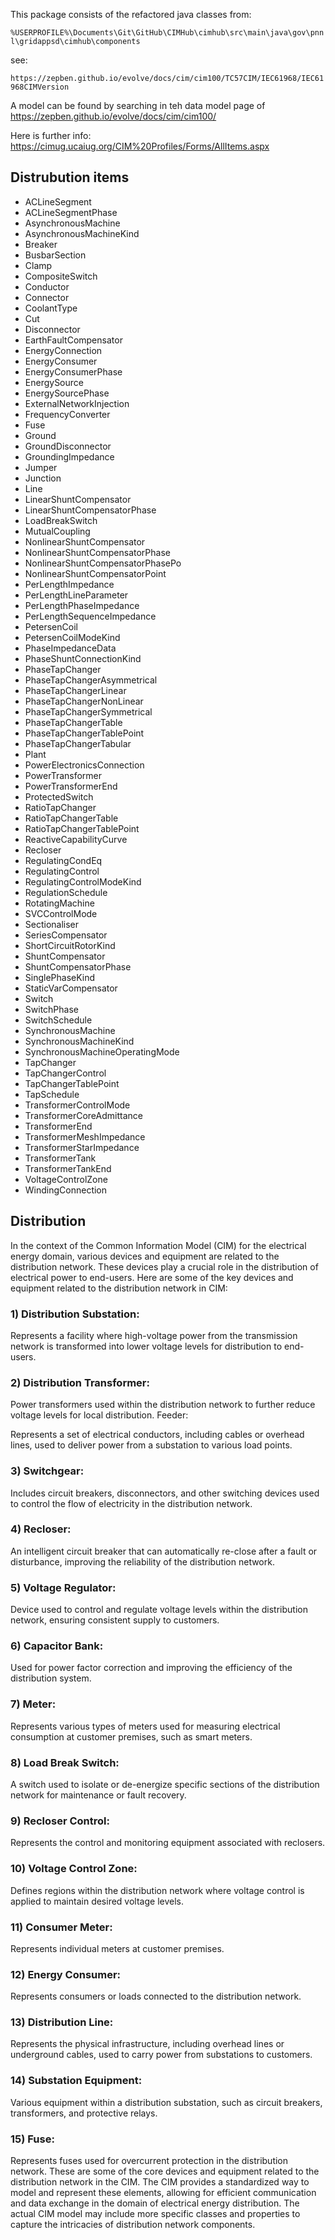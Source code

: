 This package consists of the refactored java classes from:

`%USERPROFILE%\Documents\Git\GitHub\CIMHub\cimhub\src\main\java\gov\pnnl\gridappsd\cimhub\components`

see:

`https://zepben.github.io/evolve/docs/cim/cim100/TC57CIM/IEC61968/IEC61968CIMVersion`


A model can be found by searching in teh data model page of https://zepben.github.io/evolve/docs/cim/cim100/

Here is further info:
https://cimug.ucaiug.org/CIM%20Profiles/Forms/AllItems.aspx

## Distrubution items
- ACLineSegment
- ACLineSegmentPhase
- AsynchronousMachine
- AsynchronousMachineKind
- Breaker
- BusbarSection
- Clamp
- CompositeSwitch
- Conductor
- Connector
- CoolantType
- Cut
- Disconnector
- EarthFaultCompensator
- EnergyConnection
- EnergyConsumer
- EnergyConsumerPhase
- EnergySource
- EnergySourcePhase
- ExternalNetworkInjection
- FrequencyConverter
- Fuse
- Ground
- GroundDisconnector
- GroundingImpedance
- Jumper
- Junction
- Line
- LinearShuntCompensator
- LinearShuntCompensatorPhase
- LoadBreakSwitch
- MutualCoupling
- NonlinearShuntCompensator
- NonlinearShuntCompensatorPhase
- NonlinearShuntCompensatorPhasePo
- NonlinearShuntCompensatorPoint
- PerLengthImpedance
- PerLengthLineParameter
- PerLengthPhaseImpedance
- PerLengthSequenceImpedance
- PetersenCoil
- PetersenCoilModeKind
- PhaseImpedanceData
- PhaseShuntConnectionKind
- PhaseTapChanger
- PhaseTapChangerAsymmetrical
- PhaseTapChangerLinear
- PhaseTapChangerNonLinear
- PhaseTapChangerSymmetrical
- PhaseTapChangerTable
- PhaseTapChangerTablePoint
- PhaseTapChangerTabular
- Plant
- PowerElectronicsConnection
- PowerTransformer
- PowerTransformerEnd
- ProtectedSwitch
- RatioTapChanger
- RatioTapChangerTable
- RatioTapChangerTablePoint
- ReactiveCapabilityCurve
- Recloser
- RegulatingCondEq
- RegulatingControl
- RegulatingControlModeKind
- RegulationSchedule
- RotatingMachine
- SVCControlMode
- Sectionaliser
- SeriesCompensator
- ShortCircuitRotorKind
- ShuntCompensator
- ShuntCompensatorPhase
- SinglePhaseKind
- StaticVarCompensator
- Switch
- SwitchPhase
- SwitchSchedule
- SynchronousMachine
- SynchronousMachineKind
- SynchronousMachineOperatingMode
- TapChanger
- TapChangerControl
- TapChangerTablePoint
- TapSchedule
- TransformerControlMode
- TransformerCoreAdmittance
- TransformerEnd
- TransformerMeshImpedance
- TransformerStarImpedance
- TransformerTank
- TransformerTankEnd
- VoltageControlZone
- WindingConnection


## Distribution

In the context of the Common Information Model (CIM) for the electrical energy domain, various devices and equipment are
related to the distribution network. These devices play a crucial role in the distribution of electrical power to
end-users. Here are some of the key devices and equipment related to the distribution
network in CIM:

### 1) Distribution Substation:

Represents a facility where high-voltage power from the transmission network is transformed into lower voltage levels
for distribution to end-users.

### 2) Distribution Transformer:

Power transformers used within the distribution network to further reduce voltage levels for local distribution.
Feeder:

Represents a set of electrical conductors, including cables or overhead lines, used to deliver power from a substation
to various load points.

### 3) Switchgear:

Includes circuit breakers, disconnectors, and other switching devices used to control the flow of electricity in the
distribution network.

### 4) Recloser:

An intelligent circuit breaker that can automatically re-close after a fault or disturbance, improving the reliability
of the distribution network.

### 5) Voltage Regulator:

Device used to control and regulate voltage levels within the distribution network, ensuring consistent supply to
customers.

### 6) Capacitor Bank:

Used for power factor correction and improving the efficiency of the distribution system.

### 7) Meter:

Represents various types of meters used for measuring electrical consumption at customer premises, such as smart meters.

### 8) Load Break Switch:

A switch used to isolate or de-energize specific sections of the distribution network for maintenance or fault recovery.

### 9) Recloser Control:

Represents the control and monitoring equipment associated with reclosers.

### 10) Voltage Control Zone:

Defines regions within the distribution network where voltage control is applied to maintain desired voltage levels.

### 11) Consumer Meter:

Represents individual meters at customer premises.

### 12) Energy Consumer:

Represents consumers or loads connected to the distribution network.

### 13) Distribution Line:

Represents the physical infrastructure, including overhead lines or underground cables, used to carry power from
substations to customers.

### 14) Substation Equipment:

Various equipment within a distribution substation, such as circuit breakers, transformers, and protective relays.

### 15) Fuse:

Represents fuses used for overcurrent protection in the distribution network.
These are some of the core devices and equipment related to the distribution network in the CIM. The CIM provides a
standardized way to model and represent these elements, allowing for efficient communication and data exchange in the
domain of electrical energy distribution. The actual CIM model may include more specific classes and properties to
capture the intricacies of distribution network components.